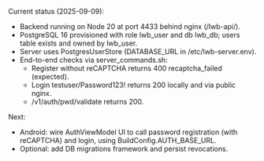 Current status (2025-09-09):
- Backend running on Node 20 at port 4433 behind nginx (/lwb-api/).
- PostgreSQL 16 provisioned with role lwb_user and db lwb_db; users table exists and owned by lwb_user.
- Server uses PostgresUserStore (DATABASE_URL in /etc/lwb-server.env).
- End-to-end checks via server_commands.sh:
	- Register without reCAPTCHA returns 400 recaptcha_failed (expected).
	- Login testuser/Password123! returns 200 locally and via public nginx.
	- /v1/auth/pwd/validate returns 200.

Next:
- Android: wire AuthViewModel UI to call password registration (with reCAPTCHA) and login, using BuildConfig.AUTH_BASE_URL.
- Optional: add DB migrations framework and persist revocations.